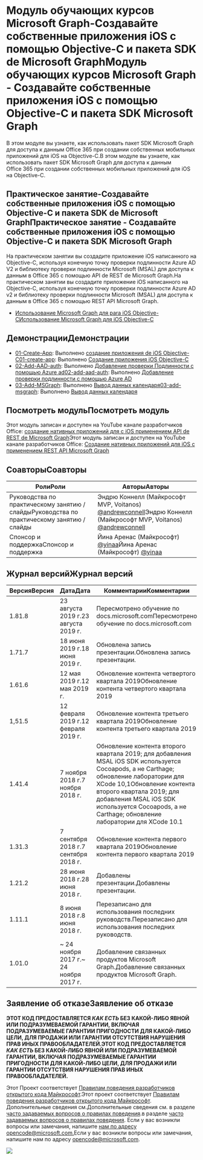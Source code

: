 # <a name="---microsoft-graph------ios---objective-c---sdk-microsoft-graph"></a><span data-ttu-id="5bc9f-101">Модуль обучающих курсов Microsoft Graph-Создавайте собственные приложения iOS с помощью Objective-C и пакета SDK de Microsoft Graph</span><span class="sxs-lookup"><span data-stu-id="5bc9f-101">Модуль обучающих курсов Microsoft Graph - Создавайте собственные приложения iOS с помощью Objective-C и пакета SDK Microsoft Graph</span></span>

<span data-ttu-id="5bc9f-102">В этом модуле вы узнаете, как использовать пакет SDK Microsoft Graph для доступа к данным Office 365 при создании собственных мобильных приложений для iOS на Objective-C.</span><span class="sxs-lookup"><span data-stu-id="5bc9f-102">В этом модуле вы узнаете, как использовать пакет SDK Microsoft Graph для доступа к данным Office 365 при создании собственных мобильных приложений для iOS на Objective-C.</span></span>

## <a name="-------ios---objective-c---sdk-microsoft-graph"></a><span data-ttu-id="5bc9f-103">Практическое занятие-Создавайте собственные приложения iOS с помощью Objective-C и пакета SDK de Microsoft Graph</span><span class="sxs-lookup"><span data-stu-id="5bc9f-103">Практическое занятие - Создавайте собственные приложения iOS с помощью Objective-C и пакета SDK Microsoft Graph</span></span>

<span data-ttu-id="5bc9f-104">На практическом занятии вы создадите приложение iOS написанного на Objective-C, используя конечную точку проверки подлинности Azure AD V2 и библиотеку проверки подлинности Microsoft (MSAL) для доступа к данным в Office 365 с помощью API de REST de Microsoft Graph.</span><span class="sxs-lookup"><span data-stu-id="5bc9f-104">На практическом занятии вы создадите приложение iOS написанного на Objective-C, используя конечную точку проверки подлинности Azure AD v2 и библиотеку проверки подлинности Microsoft (MSAL) для доступа к данным в Office 365 с помощью REST API Microsoft Graph.</span></span>

- [<span data-ttu-id="5bc9f-105">Использование Microsoft Graph для para iOS Objective-C</span><span class="sxs-lookup"><span data-stu-id="5bc9f-105">Использование Microsoft Graph для iOS Objective-C</span></span>](https://docs.microsoft.com/graph/tutorials/ios-objectivec)

## <a name=""></a><span data-ttu-id="5bc9f-106">Демонстрации</span><span class="sxs-lookup"><span data-stu-id="5bc9f-106">Демонстрации</span></span>

- <span data-ttu-id="5bc9f-107">[01-Create-App](demos/01-create-app): Выполнено [создание приложения de iOS Objective-C](https://docs.microsoft.com/graph/tutorials/ios-objectivec?tutorial-step=1)</span><span class="sxs-lookup"><span data-stu-id="5bc9f-107">[01-create-app](demos/01-create-app): Выполнено [Создание приложения iOS Objective-C](https://docs.microsoft.com/graph/tutorials/ios-objectivec?tutorial-step=1)</span></span>
- <span data-ttu-id="5bc9f-108">[02-Add-AAD-auth](demos/02-add-aad-auth): Выполнено [Добавление проверки Подлинности с помощью Azure ad](https://docs.microsoft.com/graph/tutorials/ios-objectivec?tutorial-step=3)</span><span class="sxs-lookup"><span data-stu-id="5bc9f-108">[02-add-aad-auth](demos/02-add-aad-auth): Выполнено [Добавление проверки подлинности с помощью Azure AD](https://docs.microsoft.com/graph/tutorials/ios-objectivec?tutorial-step=3)</span></span>
- <span data-ttu-id="5bc9f-109">[03-Add-MSGraph](demos/03-add-msgraph): Выполнено [Вывод данных календаря](https://docs.microsoft.com/graph/tutorials/ios-objectivec?tutorial-step=4)</span><span class="sxs-lookup"><span data-stu-id="5bc9f-109">[03-add-msgraph](demos/03-add-msgraph): Выполнено [Вывод данных календаря](https://docs.microsoft.com/graph/tutorials/ios-objectivec?tutorial-step=4)</span></span>

## <a name="-"></a><span data-ttu-id="5bc9f-110">Посмотреть модуль</span><span class="sxs-lookup"><span data-stu-id="5bc9f-110">Посмотреть модуль</span></span>

<span data-ttu-id="5bc9f-111">Этот модуль записан и доступен на YouTube канале разработчиков Office: [создание нативных приложений для с iOS применением API de REST de Microsoft Graph](https://youtu.be/Gg8Qy1Dqyzw)</span><span class="sxs-lookup"><span data-stu-id="5bc9f-111">Этот модуль записан и доступен на YouTube канале разработчиков Office: [Создание нативных приложений для iOS с применением REST API Microsoft Graph](https://youtu.be/Gg8Qy1Dqyzw)</span></span>

## <a name=""></a><span data-ttu-id="5bc9f-112">Соавторы</span><span class="sxs-lookup"><span data-stu-id="5bc9f-112">Соавторы</span></span>

| <span data-ttu-id="5bc9f-113">Роли</span><span class="sxs-lookup"><span data-stu-id="5bc9f-113">Роли</span></span> | <span data-ttu-id="5bc9f-114">Авторы</span><span class="sxs-lookup"><span data-stu-id="5bc9f-114">Авторы</span></span> |
| -------------------- | ------------------------------------------------------------------------------------- |
| <span data-ttu-id="5bc9f-115">Руководства по практическому занятию / слайды</span><span class="sxs-lookup"><span data-stu-id="5bc9f-115">Руководства по практическому занятию / слайды</span></span> | <span data-ttu-id="5bc9f-116">Эндрю Коннелл (Майкрософт MVP, Voitanos) [@andrewconnell](//github.com/andrewconnell)</span><span class="sxs-lookup"><span data-stu-id="5bc9f-116">Эндрю Коннелл (Майкрософт MVP, Voitanos) [@andrewconnell](//github.com/andrewconnell)</span></span> |
| <span data-ttu-id="5bc9f-117">Спонсор и поддержка</span><span class="sxs-lookup"><span data-stu-id="5bc9f-117">Спонсор и поддержка</span></span> | <span data-ttu-id="5bc9f-118">Йина Аренас (Майкрософт) [@yinaa](//github.com/yinaa)</span><span class="sxs-lookup"><span data-stu-id="5bc9f-118">Йина Аренас (Майкрософт) [@yinaa](//github.com/yinaa)</span></span> |

## <a name="-"></a><span data-ttu-id="5bc9f-119">Журнал версий</span><span class="sxs-lookup"><span data-stu-id="5bc9f-119">Журнал версий</span></span>

| <span data-ttu-id="5bc9f-120">Версия</span><span class="sxs-lookup"><span data-stu-id="5bc9f-120">Версия</span></span> | <span data-ttu-id="5bc9f-121">Дата</span><span class="sxs-lookup"><span data-stu-id="5bc9f-121">Дата</span></span> | <span data-ttu-id="5bc9f-122">Комментарии</span><span class="sxs-lookup"><span data-stu-id="5bc9f-122">Комментарии</span></span> |
| ------- | ------------------ | ------------------------------------------------------------------------------------------------------------------------------------ |
| <span data-ttu-id="5bc9f-123">1.8</span><span class="sxs-lookup"><span data-stu-id="5bc9f-123">1.8</span></span> | <span data-ttu-id="5bc9f-124">23 августа 2019 г.</span><span class="sxs-lookup"><span data-stu-id="5bc9f-124">23 августа 2019 г.</span></span> | <span data-ttu-id="5bc9f-125">Пересмотрено обучение по docs.microsoft.com</span><span class="sxs-lookup"><span data-stu-id="5bc9f-125">Пересмотрено обучение по docs.microsoft.com</span></span> |
| <span data-ttu-id="5bc9f-126">1.7</span><span class="sxs-lookup"><span data-stu-id="5bc9f-126">1.7</span></span> | <span data-ttu-id="5bc9f-127">18 июня 2019 г.</span><span class="sxs-lookup"><span data-stu-id="5bc9f-127">18 июня 2019 г.</span></span> | <span data-ttu-id="5bc9f-128">Обновлена запись презентации.</span><span class="sxs-lookup"><span data-stu-id="5bc9f-128">Обновлена запись презентации.</span></span> |
| <span data-ttu-id="5bc9f-129">1.6</span><span class="sxs-lookup"><span data-stu-id="5bc9f-129">1.6</span></span> | <span data-ttu-id="5bc9f-130">12 мая 2019 г.</span><span class="sxs-lookup"><span data-stu-id="5bc9f-130">12 мая 2019 г.</span></span> | <span data-ttu-id="5bc9f-131">Обновление контента четвертого квартала 2019</span><span class="sxs-lookup"><span data-stu-id="5bc9f-131">Обновление контента четвертого квартала 2019</span></span> |
| <span data-ttu-id="5bc9f-132">1,5</span><span class="sxs-lookup"><span data-stu-id="5bc9f-132">1.5</span></span> | <span data-ttu-id="5bc9f-133">12 февраля 2019 г.</span><span class="sxs-lookup"><span data-stu-id="5bc9f-133">12 февраля 2019 г.</span></span> | <span data-ttu-id="5bc9f-134">Обновление контента третьего квартала 2019</span><span class="sxs-lookup"><span data-stu-id="5bc9f-134">Обновление контента третьего квартала 2019</span></span> |
| <span data-ttu-id="5bc9f-135">1.4</span><span class="sxs-lookup"><span data-stu-id="5bc9f-135">1.4</span></span> | <span data-ttu-id="5bc9f-136">7 ноября 2018 г.</span><span class="sxs-lookup"><span data-stu-id="5bc9f-136">7 ноября 2018 г.</span></span> | <span data-ttu-id="5bc9f-137">Обновление контента второго квартала 2019; для добавления MSAL iOS SDK используется Cocoapods, а не Carthage; обновление лаборатории для XCode 10,1</span><span class="sxs-lookup"><span data-stu-id="5bc9f-137">Обновление контента второго квартала 2019; для добавления MSAL iOS SDK используется Cocoapods, а не Carthage; обновление лаборатории для XCode 10.1</span></span> |
| <span data-ttu-id="5bc9f-138">1.3</span><span class="sxs-lookup"><span data-stu-id="5bc9f-138">1.3</span></span> | <span data-ttu-id="5bc9f-139">7 сентября 2018 г.</span><span class="sxs-lookup"><span data-stu-id="5bc9f-139">7 сентября 2018 г.</span></span> | <span data-ttu-id="5bc9f-140">Обновление контента первого квартала 2019</span><span class="sxs-lookup"><span data-stu-id="5bc9f-140">Обновление контента первого квартала 2019</span></span> |
| <span data-ttu-id="5bc9f-141">1.2</span><span class="sxs-lookup"><span data-stu-id="5bc9f-141">1.2</span></span> | <span data-ttu-id="5bc9f-142">28 июня 2018 г.</span><span class="sxs-lookup"><span data-stu-id="5bc9f-142">28 июня 2018 г.</span></span> | <span data-ttu-id="5bc9f-143">Добавлены презентации.</span><span class="sxs-lookup"><span data-stu-id="5bc9f-143">Добавлены презентации.</span></span> |
| <span data-ttu-id="5bc9f-144">1.1</span><span class="sxs-lookup"><span data-stu-id="5bc9f-144">1.1</span></span> | <span data-ttu-id="5bc9f-145">8 июня 2018 г.</span><span class="sxs-lookup"><span data-stu-id="5bc9f-145">8 июня 2018 г.</span></span> | <span data-ttu-id="5bc9f-146">Перезаписано для использования последних руководств.</span><span class="sxs-lookup"><span data-stu-id="5bc9f-146">Перезаписано для использования последних руководств.</span></span> |
| <span data-ttu-id="5bc9f-147">1.0</span><span class="sxs-lookup"><span data-stu-id="5bc9f-147">1.0</span></span> | <span data-ttu-id="5bc9f-148">~ 24 ноября 2017 г.</span><span class="sxs-lookup"><span data-stu-id="5bc9f-148">~ 24 ноября 2017 г.</span></span> | <span data-ttu-id="5bc9f-149">Добавление связанных продуктов Microsoft Graph.</span><span class="sxs-lookup"><span data-stu-id="5bc9f-149">Добавление связанных продуктов Microsoft Graph.</span></span> |

## <a name="--"></a><span data-ttu-id="5bc9f-150">Заявление об отказе</span><span class="sxs-lookup"><span data-stu-id="5bc9f-150">Заявление об отказе</span></span>

<span data-ttu-id="5bc9f-151">**ЭТОТ КОД ПРЕДОСТАВЛЯЕТСЯ _КАК ЕСТЬ_ БЕЗ КАКОЙ-ЛИБО ЯВНОЙ ИЛИ ПОДРАЗУМЕВАЕМОЙ ГАРАНТИИ, ВКЛЮЧАЯ ПОДРАЗУМЕВАЕМЫЕ ГАРАНТИИ ПРИГОДНОСТИ ДЛЯ КАКОЙ-ЛИБО ЦЕЛИ, ДЛЯ ПРОДАЖИ ИЛИ ГАРАНТИИ ОТСУТСТВИЯ НАРУШЕНИЯ ПРАВ ИНЫХ ПРАВООБЛАДАТЕЛЕЙ.**</span><span class="sxs-lookup"><span data-stu-id="5bc9f-151">**ЭТОТ КОД ПРЕДОСТАВЛЯЕТСЯ _КАК ЕСТЬ_ БЕЗ КАКОЙ-ЛИБО ЯВНОЙ ИЛИ ПОДРАЗУМЕВАЕМОЙ ГАРАНТИИ, ВКЛЮЧАЯ ПОДРАЗУМЕВАЕМЫЕ ГАРАНТИИ ПРИГОДНОСТИ ДЛЯ КАКОЙ-ЛИБО ЦЕЛИ, ДЛЯ ПРОДАЖИ ИЛИ ГАРАНТИИ ОТСУТСТВИЯ НАРУШЕНИЯ ПРАВ ИНЫХ ПРАВООБЛАДАТЕЛЕЙ.**</span></span>

<span data-ttu-id="5bc9f-152">Этот Проект соответствует [Правилам поведения разработчиков открытого кода Майкрософт](https://opensource.microsoft.com/codeofconduct/).</span><span class="sxs-lookup"><span data-stu-id="5bc9f-152">Этот проект соответствует [Правилам поведения разработчиков открытого кода Майкрософт](https://opensource.microsoft.com/codeofconduct/).</span></span> <span data-ttu-id="5bc9f-153">Дополнительные сведения см.</span><span class="sxs-lookup"><span data-stu-id="5bc9f-153">Дополнительные сведения см.</span></span> <span data-ttu-id="5bc9f-154">в разделе [часто задаваемых вопросов о правилах поведения](https://opensource.microsoft.com/codeofconduct/faq/).</span><span class="sxs-lookup"><span data-stu-id="5bc9f-154">в разделе [часто задаваемых вопросов о правилах поведения](https://opensource.microsoft.com/codeofconduct/faq/).</span></span> <span data-ttu-id="5bc9f-155">Если у вас возникли вопросы или замечания, напишите [нам по адресу opencode@microsoft.com.](mailto:opencode@microsoft.com)</span><span class="sxs-lookup"><span data-stu-id="5bc9f-155">Если у вас возникли вопросы или замечания, напишите нам по адресу [opencode@microsoft.com](mailto:opencode@microsoft.com).</span></span>

<img src="https://telemetry.sharepointpnp.com/msgraph-training-ios-objectivec" />
